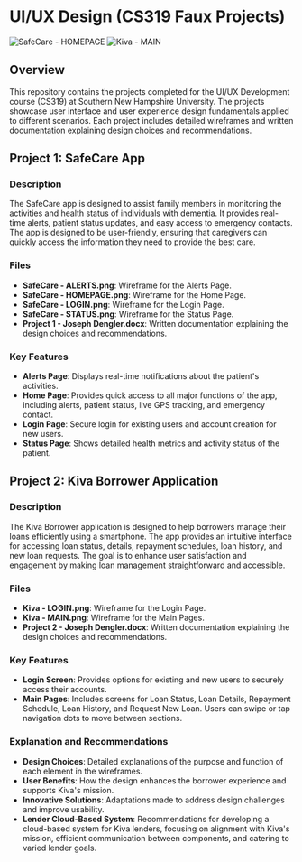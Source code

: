 # UI/UX Design (CS319 Faux Projects)

![SafeCare - HOMEPAGE](https://github.com/JPDengler/UI-UX-Design-CS-319-Faux-Projects-/assets/130941901/1e5f1868-1aa0-42aa-a152-a393a5971430)
![Kiva - MAIN](https://github.com/JPDengler/UI-UX-Design-CS-319-Faux-Projects-/assets/130941901/5342cd04-a46c-4df7-b683-99bca8485863)

## Overview

This repository contains the projects completed for the UI/UX Development course (CS319) at Southern New Hampshire University. The projects showcase user interface and user experience design fundamentals applied to different scenarios. Each project includes detailed wireframes and written documentation explaining design choices and recommendations.

## Project 1: SafeCare App

### Description

The SafeCare app is designed to assist family members in monitoring the activities and health status of individuals with dementia. It provides real-time alerts, patient status updates, and easy access to emergency contacts. The app is designed to be user-friendly, ensuring that caregivers can quickly access the information they need to provide the best care.

### Files

- **SafeCare - ALERTS.png**: Wireframe for the Alerts Page.
- **SafeCare - HOMEPAGE.png**: Wireframe for the Home Page.
- **SafeCare - LOGIN.png**: Wireframe for the Login Page.
- **SafeCare - STATUS.png**: Wireframe for the Status Page.
- **Project 1 - Joseph Dengler.docx**: Written documentation explaining the design choices and recommendations.

### Key Features

- **Alerts Page**: Displays real-time notifications about the patient's activities.
- **Home Page**: Provides quick access to all major functions of the app, including alerts, patient status, live GPS tracking, and emergency contact.
- **Login Page**: Secure login for existing users and account creation for new users.
- **Status Page**: Shows detailed health metrics and activity status of the patient.

## Project 2: Kiva Borrower Application

### Description

The Kiva Borrower application is designed to help borrowers manage their loans efficiently using a smartphone. The app provides an intuitive interface for accessing loan status, details, repayment schedules, loan history, and new loan requests. The goal is to enhance user satisfaction and engagement by making loan management straightforward and accessible.

### Files

- **Kiva - LOGIN.png**: Wireframe for the Login Page.
- **Kiva - MAIN.png**: Wireframe for the Main Pages.
- **Project 2 - Joseph Dengler.docx**: Written documentation explaining the design choices and recommendations.

### Key Features

- **Login Screen**: Provides options for existing and new users to securely access their accounts.
- **Main Pages**: Includes screens for Loan Status, Loan Details, Repayment Schedule, Loan History, and Request New Loan. Users can swipe or tap navigation dots to move between sections.
  
### Explanation and Recommendations

- **Design Choices**: Detailed explanations of the purpose and function of each element in the wireframes.
- **User Benefits**: How the design enhances the borrower experience and supports Kiva's mission.
- **Innovative Solutions**: Adaptations made to address design challenges and improve usability.
- **Lender Cloud-Based System**: Recommendations for developing a cloud-based system for Kiva lenders, focusing on alignment with Kiva's mission, efficient communication between components, and catering to varied lender goals.
